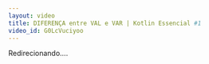 ```yaml
---
layout: video
title: DIFERENÇA entre VAL e VAR | Kotlin Essencial #1
video_id: G0LcVuciyoo
---
```


Redirecionando....
